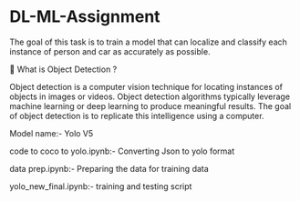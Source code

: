 # DL-ML-Assignment
The goal of this task is to train a model that can localize and classify each instance of person and car as accurately as possible.

🔴 What is Object Detection ?

Object detection is a computer vision technique for locating instances of objects in images or videos. Object detection algorithms typically leverage machine learning or deep learning to produce meaningful results. The goal of object detection is to replicate this intelligence using a computer.

Model name:- Yolo V5

code to coco to yolo.ipynb:- Converting Json to yolo format

data prep.ipynb:- Preparing the data for training data

yolo_new_final.ipynb:- training and testing script
